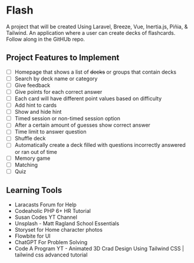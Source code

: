 # Flash

A project that will be created Using Laravel, Breeze, Vue, Inertia.js, Piñia, &amp; Tailwind. An application where a user can create decks of flashcards. Follow along in the GitHUb repo.

## Project Features to Implement

- [ ] Homepage that shows a list of ~~decks~~ or groups that contain decks
- [ ] Search by deck name or category
- [ ] Give feedback
- [ ] Give points for each correct answer
- [ ] Each card will have different point values based on difficulty
- [ ] Add hint to cards
- [ ] Show and hide hint
- [ ] Timed session or non-timed session option
- [ ] After a certain amount of guesses show correct answer
- [ ] Time limit to answer question
- [ ] Shuffle deck
- [ ] Automatically create a deck filled with questions incorrectly answered or ran out of time
- [ ] Memory game
- [ ] Matching
- [ ] Quiz

## Learning Tools

- Laracasts Forum for Help
- Codeaholic PHP 6+ HR Tutorial
- Susan Codes YT Channel
- Unsplash - Matt Ragland School Essentials
- Storyset for Home character photos
- Flowbite for UI
- ChatGPT For Problem Solving
- Code A Program YT - Animated 3D Crad Design Using Tailwind CSS | tailwind css advanced tutorial

